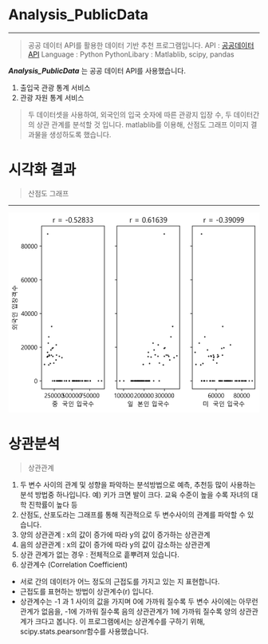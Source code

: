 # Analysis_PublicData
---
> 공공 데이터 API를 활용한 데이터 기반 추천 프로그램입니다.
> API : [공공데이터 API](https://www.data.go.kr)
> Language : Python
> PythonLibary : Matlablib, scipy, pandas


***Analysis_PublicData*** 는 공공 데이터 API를 사용했습니다.
1. 출입국 관광 통계 서비스 
2. 관광 자원 통계 서비스 
> 두 데이터셋을 사용하여, 외국인의 입국 숫자에 따른 관광지 입장 수, 두 데이터간의 상관 관계를 분석할 것 입니다.
> matlablib를 이용해, 산점도 그래프 이미지 결과물을 생성하도록 했습니다.

# 시각화 결과
> 산점도 그래프
---
<img src="https://github.com/twooopark/Analysis_PublicData/blob/master/__results__/visualization/graph_scatter.png" height="400px" />


# 상관분석
>상관관계
1. 두 변수 사이의 관계 및 성향을 파악하는 분석방법으로 예측, 추천등 많이 사용하는 분석 방법중 하나입니다. 예) 키가 크면 발이 크다.  교육 수준이 높을 수록 자녀의 대학 진학률이 높다 등
2. 산점도, 산포도라는 그래프를 통해 직관적으로 두 변수사이의 관계를 파악할 수 있습니다.            
3. 양의 상관관계 : x의 값이 증가에 따라 y의 값이 증가하는 상관관계
4. 음의 상관관계 : x의 값이 증가에 따라 y의 값이 감소하는 상관관계
5. 상관 관계가 없는 경우 : 전체적으로 흩뿌려져 있습니다.
6. 상관계수 (Correlation Coefficient)
- 서로 간의 데이터가 어느 정도의 근접도를 가지고 있는 지 표현합니다.
- 근접도를 표현하는 방법이  상관계수(r) 입니다.
- 상관계수는  -1 과 1 사이의 값을 가지며 0에 가까워 질수록  두 변수
  사이에는 아무런 관계가 없음을, -1에 가까워 질수록 음의 상관관계가
  1에 가까워 질수록 양의 상관관계가 크다고 봅니다.
  이 프로그램에서는 상관계수를 구하기 위해, scipy.stats.pearsonr함수를 사용했습니다.
